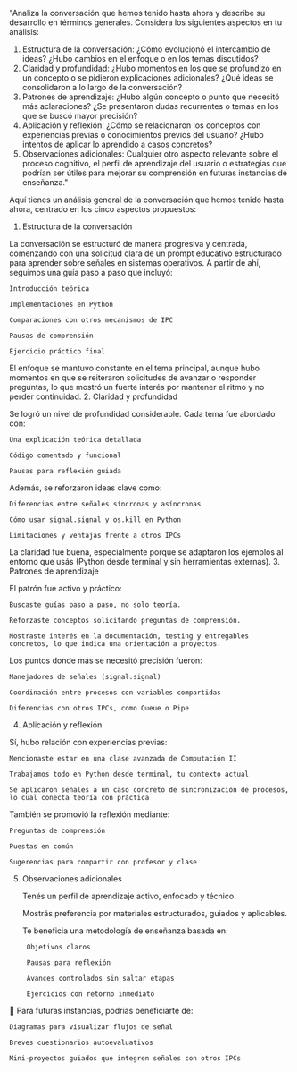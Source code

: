 "Analiza la conversación que hemos tenido hasta ahora y describe su desarrollo en términos generales. Considera los siguientes aspectos en tu análisis:

1. Estructura de la conversación: ¿Cómo evolucionó el intercambio de ideas? ¿Hubo cambios en el enfoque o en los temas discutidos?
2. Claridad y profundidad: ¿Hubo momentos en los que se profundizó en un concepto o se pidieron explicaciones adicionales? ¿Qué ideas se consolidaron a lo largo de la conversación?
3. Patrones de aprendizaje: ¿Hubo algún concepto o punto que necesitó más aclaraciones? ¿Se presentaron dudas recurrentes o temas en los que se buscó mayor precisión?
4. Aplicación y reflexión: ¿Cómo se relacionaron los conceptos con experiencias previas o conocimientos previos del usuario? ¿Hubo intentos de aplicar lo aprendido a casos concretos?
5. Observaciones adicionales: Cualquier otro aspecto relevante sobre el proceso cognitivo, el perfil de aprendizaje del usuario o estrategias que podrían ser útiles para mejorar su comprensión en futuras instancias de enseñanza."


Aquí tienes un análisis general de la conversación que hemos tenido hasta ahora, centrado en los cinco aspectos propuestos:
1. Estructura de la conversación

La conversación se estructuró de manera progresiva y centrada, comenzando con una solicitud clara de un prompt educativo estructurado para aprender sobre señales en sistemas operativos. A partir de ahí, seguimos una guía paso a paso que incluyó:

    Introducción teórica

    Implementaciones en Python

    Comparaciones con otros mecanismos de IPC

    Pausas de comprensión

    Ejercicio práctico final

El enfoque se mantuvo constante en el tema principal, aunque hubo momentos en que se reiteraron solicitudes de avanzar o responder preguntas, lo que mostró un fuerte interés por mantener el ritmo y no perder continuidad.
2. Claridad y profundidad

Se logró un nivel de profundidad considerable. Cada tema fue abordado con:

    Una explicación teórica detallada

    Código comentado y funcional

    Pausas para reflexión guiada

Además, se reforzaron ideas clave como:

    Diferencias entre señales síncronas y asíncronas

    Cómo usar signal.signal y os.kill en Python

    Limitaciones y ventajas frente a otros IPCs

La claridad fue buena, especialmente porque se adaptaron los ejemplos al entorno que usás (Python desde terminal y sin herramientas externas).
3. Patrones de aprendizaje

El patrón fue activo y práctico:

    Buscaste guías paso a paso, no solo teoría.

    Reforzaste conceptos solicitando preguntas de comprensión.

    Mostraste interés en la documentación, testing y entregables concretos, lo que indica una orientación a proyectos.

Los puntos donde más se necesitó precisión fueron:

    Manejadores de señales (signal.signal)

    Coordinación entre procesos con variables compartidas

    Diferencias con otros IPCs, como Queue o Pipe

4. Aplicación y reflexión

Sí, hubo relación con experiencias previas:

    Mencionaste estar en una clase avanzada de Computación II

    Trabajamos todo en Python desde terminal, tu contexto actual

    Se aplicaron señales a un caso concreto de sincronización de procesos, lo cual conecta teoría con práctica

También se promovió la reflexión mediante:

    Preguntas de comprensión

    Puestas en común

    Sugerencias para compartir con profesor y clase

5. Observaciones adicionales

    Tenés un perfil de aprendizaje activo, enfocado y técnico.

    Mostrás preferencia por materiales estructurados, guiados y aplicables.

    Te beneficia una metodología de enseñanza basada en:

        Objetivos claros

        Pausas para reflexión

        Avances controlados sin saltar etapas

        Ejercicios con retorno inmediato

🔁 Para futuras instancias, podrías beneficiarte de:

    Diagramas para visualizar flujos de señal

    Breves cuestionarios autoevaluativos

    Mini-proyectos guiados que integren señales con otros IPCs
